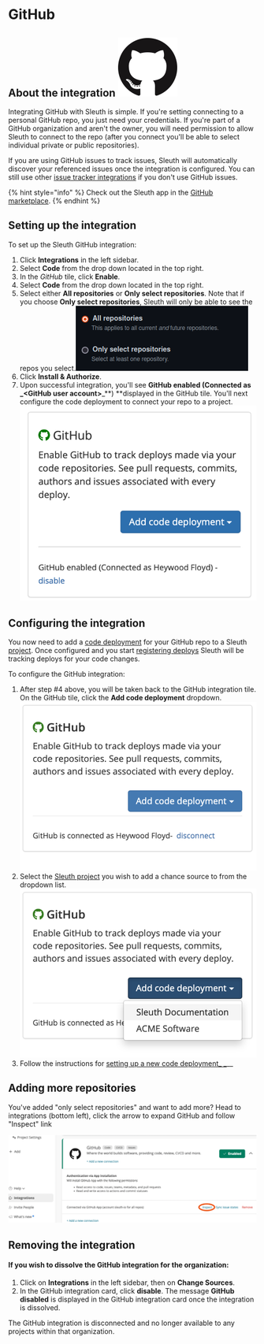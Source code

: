# GitHub

## About the integration <img src="../../.gitbook/assets/github-mark-120px-plus.png" alt="" data-size="line">

Integrating GitHub with Sleuth is simple. If you're setting connecting to a personal GitHub repo, you just need your credentials. If you're part of a GitHub organization and aren't the owner, you will need permission to allow Sleuth to connect to the repo (after you connect you'll be able to select individual private or public repositories).

If you are using GitHub issues to track issues, Sleuth will automatically discover your referenced issues once the integration is configured. You can still use other [issue tracker integrations](../issue-trackers/) if you don't use GitHub issues.

{% hint style="info" %}
Check out the Sleuth app in the [GitHub marketplace](https://github.com/marketplace/sleuth-deployment-tracking).
{% endhint %}

## Setting up the integration

To set up the Sleuth GitHub integration:

1. Click **Integrations** in the left sidebar.
2. Select **Code** from the drop down located in the top right.
3. In the _GitHub_ tile, click **Enable**.
4. Select **Code** from the drop down located in the top right.&#x20;
5. Select either **All repositories** or **Only select repositories**. Note that if you choose **Only select repositories**, Sleuth will only be able to see the repos you select.![](<../../.gitbook/assets/image (1) (2).png>)
6. Click **Install & Authorize**.
7. Upon successful integration, you'll see **GitHub enabled (Connected as \_\<GitHub user account>**\_\*\*) \*\*displayed in the GitHub tile. You'll next configure the code deployment to connect your repo to a project.\
   ![](../../.gitbook/assets/github-enabled.png)

## Configuring the integration

You now need to add a [code deployment](../../modeling-your-deployments/code-deployments/) for your GitHub repo to a Sleuth [project](../../modeling-your-deployments/projects/). Once configured and you start [registering deploys](../../modeling-your-deployments/code-deployments/how-to-register-a-deploy.md) Sleuth will be tracking deploys for your code changes.

To configure the GitHub integration:

1. After step #4 above, you will be taken back to the GitHub integration tile. On the GitHub tile, click the **Add code deployment** dropdown.\
   ![](../../.gitbook/assets/github-add-code-deployment.png)
2. Select the [Sleuth project](../../modeling-your-deployments/projects/) you wish to add a chance source to from the dropdown list.\
   ![](../../.gitbook/assets/github-add-code-deployment-withdropdown.png)
3. Follow the instructions for [setting up a new code deployment\_ \_](../../settings/project/code-deployments.md)\_\_

## Adding more repositories

You've added "only select repositories" and want to add more? Head to integrations (bottom left), click the arrow to expand GitHub and follow "Inspect" link

![](<../../.gitbook/assets/image (3) (1) (2).png>)

## Removing the integration

#### If you wish to dissolve the GitHub integration for the organization:

1. Click on **Integrations** in the left sidebar, then on **Change Sources**.
2. In the GitHub integration card, click **disable**. The message **GitHub disabled** is displayed in the GitHub integration card once the integration is dissolved.

The GitHub integration is disconnected and no longer available to any projects within that organization.
